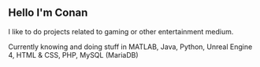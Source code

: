 ## Hello I'm Conan

I like to do projects related to gaming or other entertainment medium.

Currently knowing and doing stuff in MATLAB, Java, Python, Unreal Engine 4, HTML & CSS, PHP, MySQL (MariaDB)
